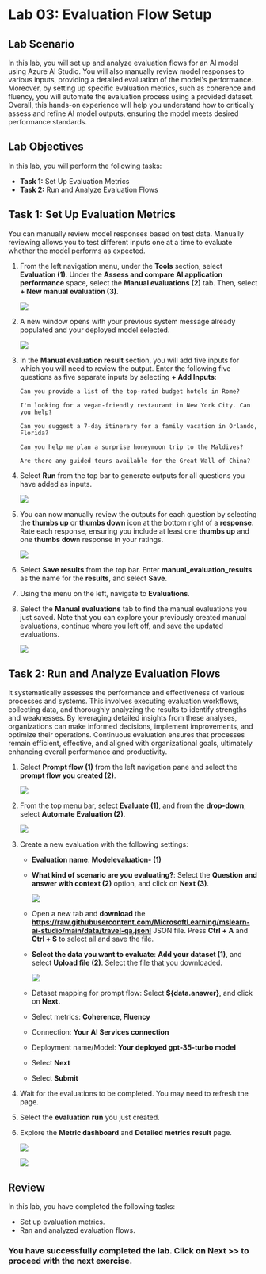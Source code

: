 # Lab 03: Evaluation Flow Setup

## Lab Scenario

In this lab, you will set up and analyze evaluation flows for an AI model using Azure AI Studio. You will also manually review model responses to various inputs, providing a detailed evaluation of the model's performance. Moreover, by setting up specific evaluation metrics, such as coherence and fluency, you will automate the evaluation process using a provided dataset. Overall, this hands-on experience will help you understand how to critically assess and refine AI model outputs, ensuring the model meets desired performance standards.

## Lab Objectives

In this lab, you will perform the following tasks:

- **Task 1:** Set Up Evaluation Metrics
- **Task 2:** Run and Analyze Evaluation Flows

## Task 1: Set Up Evaluation Metrics

You can manually review model responses based on test data. Manually reviewing allows you to test different inputs one at a time to evaluate whether the model performs as expected.

1. From the left navigation menu, under the **Tools** section, select **Evaluation (1)**. Under the **Assess and compare AI application performance** space, select the **Manual evaluations (2)** tab. Then, select **+ New manual evaluation (3)**.

   ![](./media/modelevluation.png)

1. A new window opens with your previous system message already populated and your deployed model selected.

   ![](./media/systemmessage.png)

1. In the **Manual evaluation result** section, you will add five inputs for which you will need to review the output. Enter the following five questions as five separate inputs by selecting **+ Add Inputs**:

   `Can you provide a list of the top-rated budget hotels in Rome?`

   `I'm looking for a vegan-friendly restaurant in New York City. Can you help?`

   `Can you suggest a 7-day itinerary for a family vacation in Orlando, Florida?`

   `Can you help me plan a surprise honeymoon trip to the Maldives?`

   `Are there any guided tours available for the Great Wall of China?`

1. Select **Run** from the top bar to generate outputs for all questions you have added as inputs.

    ![](./media/image-20.png)

1. You can now manually review the outputs for each question by selecting the **thumbs up** or **thumbs down** icon at the bottom right of a **response**. Rate each response, ensuring you include at least one **thumbs up** and one **thumbs dow**n response in your ratings.

   ![](./media/output(1).png)

1. Select **Save results** from the top bar. Enter **manual_evaluation_results** as the name for the **results**, and select **Save**.

1. Using the menu on the left, navigate to **Evaluations**.

1. Select the **Manual evaluations** tab to find the manual evaluations you just saved. Note that you can explore your previously created manual evaluations, continue where you left off, and save the updated evaluations.

   ![](./media/manualevaluation.png)

## Task 2: Run and Analyze Evaluation Flows
It systematically assesses the performance and effectiveness of various processes and systems. This involves executing evaluation workflows, collecting data, and thoroughly analyzing the results to identify strengths and weaknesses. By leveraging detailed insights from these analyses, organizations can make informed decisions, implement improvements, and optimize their operations. Continuous evaluation ensures that processes remain efficient, effective, and aligned with organizational goals, ultimately enhancing overall performance and productivity.

1. Select **Prompt flow (1)** from the left navigation pane and select the **prompt flow you created (2)**.

   ![](./media/promptflow(1).png)

1. From the top menu bar, select **Evaluate (1)**, and from the **drop-down**, select **Automate Evaluation (2)**.

   ![](./media/evaluations(1).png)

1. Create a new evaluation with the following settings:
    - **Evaluation name**: **Modelevaluation-<inject key="DeploymentID" enableCopy="false"/> (1)**
    - **What kind of scenario are you evaluating?**: Select the **Question and answer with context (2)** option, and click on **Next (3)**.
  
         ![](./media/modelevaluation(1).png)

    - Open a new tab and **download** the **https://raw.githubusercontent.com/MicrosoftLearning/mslearn-ai-studio/main/data/travel-qa.jsonl** JSON file. Press **Ctrl + A** and **Ctrl + S** to select all and save the file.
    - **Select the data you want to evaluate**: **Add your dataset (1)**, and select **Upload file (2)**. Select the file that you downloaded.
  
         ![](./media/image-22.png)

    - Dataset mapping for prompt flow: Select **${data.answer}**, and click on **Next.** 
    - Select metrics: **Coherence, Fluency**
    - Connection: **Your AI Services connection**
    - Deployment name/Model: **Your deployed gpt-35-turbo model**
    - Select **Next**
    - Select **Submit**

1. Wait for the evaluations to be completed. You may need to refresh the page.

1. Select the **evaluation run** you just created.

1. Explore the **Metric dashboard** and **Detailed metrics result** page.

    ![](./media/image-26.png)

    ![](./media/image-27.png)

## Review
In this lab, you have completed the following tasks:
- Set up evaluation metrics.
- Ran and analyzed evaluation flows.

### You have successfully completed the lab. Click on **Next >>** to proceed with the next exercise.
